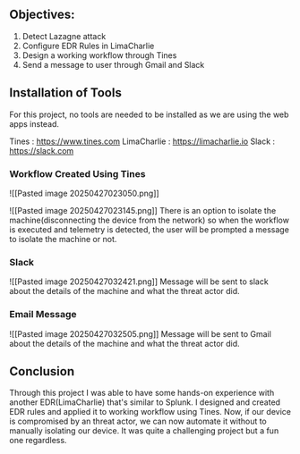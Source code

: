 ## Objectives:
1) Detect Lazagne attack
2) Configure EDR Rules in LimaCharlie
3) Design a working workflow through Tines 
4) Send a message to user through Gmail and Slack

## Installation of Tools
For this project, no tools are needed to be installed as we are using the web apps instead.

Tines : https://www.tines.com
LimaCharlie : https://limacharlie.io
Slack : https://slack.com

### Workflow Created Using Tines
![[Pasted image 20250427023050.png]]

![[Pasted image 20250427023145.png]]
There is an option to isolate the machine(disconnecting the device from the network) so when the workflow is executed and telemetry is detected, the user will be prompted a message to isolate the machine or not.
### Slack
![[Pasted image 20250427032421.png]]
Message will be sent to slack about the details of the machine and what the threat actor did.
### Email Message
![[Pasted image 20250427032505.png]]
Message will be sent to Gmail about the details of the machine and what the threat actor did.

## Conclusion
Through this project I was able to have some hands-on experience with another EDR(LimaCharlie) that's similar to Splunk. I designed and created EDR rules and applied it to working workflow using Tines. Now, if our device is compromised by an threat actor, we can now automate it without to manually isolating our device. It was quite a challenging project but a fun one regardless. 

